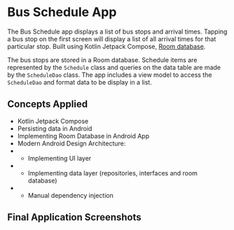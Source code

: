 # Bus Schedule App
The Bus Schedule app displays a list of bus stops and arrival times. Tapping a bus stop on the first
screen will display a list of all arrival times for that particular stop. Built using Kotlin Jetpack
Compose, [Room database](https://developer.android.com/jetpack/androidx/releases/room).

The bus stops are stored in a Room database. Schedule items are represented by the `Schedule` class
and queries on the data table are made by the `ScheduleDao` class. The app includes a view model to
access the `ScheduleDao` and format data to be display in a list.

## Concepts Applied
- Kotlin Jetpack Compose
- Persisting data in Android
- Implementing Room Database in Android App
- Modern Android Design Architecture:
- - Implementing UI layer
- - Implementing data layer (repositories, interfaces and room database)
- - Manual dependency injection

## Final Application Screenshots

